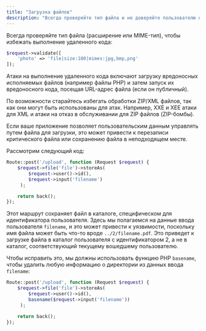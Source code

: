 ```yaml
---
title: "Загрузка файлов"
description: "Всегда проверяйте тип файла и не доверяйте пользователю определять имена файлов или пути."
---
```


Всегда проверяйте тип файла (расширение или MIME-тип), чтобы избежать выполнение удаленного кода:

```php
$request->validate([
    'photo' => 'file|size:100|mimes:jpg,bmp,png'
]);
```

Атаки на выполнение удаленного кода включают загрузку вредоносных исполняемых файлов (например файлы PHP) и затем запуск их вредоносного кода, посещая URL-адрес файла (если он публичный).

По возможности старайтесь избегать обработки ZIP/XML файлов, так как они могут быть использованы для атак. Например, XXE и XEE атаки для XML и атаки на отказ в обслуживании для ZIP файлов (ZIP-бомбы).


Если ваше приложение позволяет пользовательским данным управлять путем файла для загрузки, это может привести к перезаписи критического файла или сохранению файла в неподходящем месте.

Рассмотрим следующий код:

```php
Route::post('/upload', function (Request $request) {
    $request->file('file')->storeAs(
        $request->user()->id(),
        $request->input('filename')
     );

    return back();
});
```

Этот маршрут сохраняет файл в каталоге, специфическом для идентификатора пользователя. Здесь мы полагаемся на данные ввода пользователя `filename`, и это может привести к уязвимости, поскольку имя файла может быть что-то вроде `../2/filename.pdf`. Это приведет к загрузке файла в каталог пользователя с идентификатором 2, а не в каталог, соответствующий текущему вошедшему пользователю.

Чтобы исправить это, мы должны использовать функцию PHP `basename`, чтобы удалить любую информацию о директории из данных ввода `filename`:

```php
Route::post('/upload', function (Request $request) {
    $request->file('file')->storeAs(
        $request->user()->id(),
        basename($request->input('filename'))
     );

    return back();
});
```

